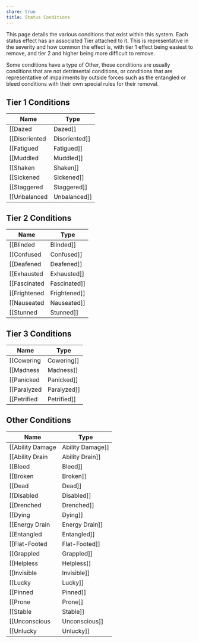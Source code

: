 ```yaml
---
share: true
title: Status Conditions
---
```

This page details the various conditions that exist within this system. Each status effect has an associated Tier attached to it. This is representative in the severity and how common the effect is, with tier 1 effect being easiest to remove, and tier 2 and higher being more difficult to remove.

Some conditions have a type of Other, these conditions are usually conditions that are not detrimental conditions, or conditions that are representative of impairments by outside forces such as the entangled or bleed conditions with their own special rules for their removal.
## Tier 1 Conditions
| Name            | Type   |
| --------------- | ------ |
| [[Dazed|Dazed]]       | Tier 1 |
| [[Disoriented|Disoriented]] | Tier 1 |
| [[Fatigued|Fatigued]]    | Tier 1 |
| [[Muddled|Muddled]]     | Tier 1 |
| [[Shaken|Shaken]]      | Tier 1 |
| [[Sickened|Sickened]]    | Tier 1 |
| [[Staggered|Staggered]]   | Tier 1 |
| [[Unbalanced|Unbalanced]]  | Tier 1 |


## Tier 2 Conditions
| Name           | Type   |
| -------------- | ------ |
| [[Blinded|Blinded]]    | Tier 2 |
| [[Confused|Confused]]   | Tier 2 |
| [[Deafened|Deafened]]   | Tier 2 |
| [[Exhausted|Exhausted]]  | Tier 2 |
| [[Fascinated|Fascinated]] | Tier 2 |
| [[Frightened|Frightened]] | Tier 2 |
| [[Nauseated|Nauseated]]  | Tier 2 |
| [[Stunned|Stunned]]    | Tier 2 |


## Tier 3 Conditions
| Name          | Type   |
| ------------- | ------ |
| [[Cowering|Cowering]]  | Tier 3 |
| [[Madness|Madness]]   | Tier 3 |
| [[Panicked|Panicked]]  | Tier 3 |
| [[Paralyzed|Paralyzed]] | Tier 3 |
| [[Petrified|Petrified]] | Tier 3 |


## Other Conditions
| Name               | Type  |
| ------------------ | ----- |
| [[Ability Damage|Ability Damage]] | Other |
| [[Ability Drain|Ability Drain]]  | Other |
| [[Bleed|Bleed]]          | Other |
| [[Broken|Broken]]         | Other |
| [[Dead|Dead]]           | Other |
| [[Disabled|Disabled]]       | Other |
| [[Drenched|Drenched]]       | Other |
| [[Dying|Dying]]          | Other |
| [[Energy Drain|Energy Drain]]   | Other |
| [[Entangled|Entangled]]      | Other |
| [[Flat-Footed|Flat-Footed]]    | Other |
| [[Grappled|Grappled]]       | Other |
| [[Helpless|Helpless]]       | Other |
| [[Invisible|Invisible]]      | Other |
| [[Lucky|Lucky]]          | Other |
| [[Pinned|Pinned]]         | Other |
| [[Prone|Prone]]          | Other |
| [[Stable|Stable]]         | Other |
| [[Unconscious|Unconscious]]    | Other |
| [[Unlucky|Unlucky]]        | Other |
